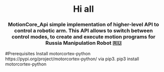 <h1 align="center">Hi all </a> 
<h3 align="center"> MotionCore_Api simple implementation of higher-level API to control a robotic arm. This API allows to switch between control modes, to create and execute motion programs for Russia Manipulation Robot 🇷🇺 </h3>
#Prerequisites
Install motorcortex-python https://pypi.org/project/motorcortex-python/ via pip3.
pip3 install motorcortex-python

